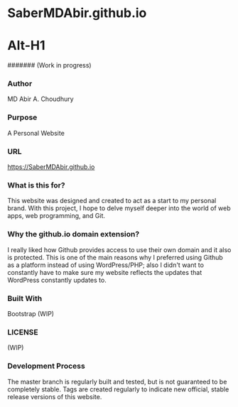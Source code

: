 # SaberMDAbir.github.io
Alt-H1
======

####### (Work in progress)

### Author
MD Abir A. Choudhury

### Purpose
A Personal Website

### URL
https://SaberMDAbir.github.io

### What is this for?
This website was designed and created to act as a start to my personal brand. With this project, I hope to delve myself deeper into the world of web apps, web programming, and Git.

### Why the github.io domain extension?
I really liked how Github provides access to use their own domain and it also is protected. This is one of the main reasons why I preferred using Github as a platform instead of using WordPress/PHP; also I didn't want to constantly have to make sure my website reflects the updates that WordPress constantly updates to.

### Built With
Bootstrap
(WIP)

### LICENSE
(WIP)

### Development Process
The master branch is regularly built and tested, but is not guaranteed to be completely stable. Tags are created regularly to indicate new official, stable release versions of this website.
